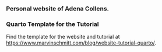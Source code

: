 ### Personal website of Adena Collens. 

### Quarto Template for the Tutorial
Find the template for the website and tutorial at <https://www.marvinschmitt.com/blog/website-tutorial-quarto/>.

